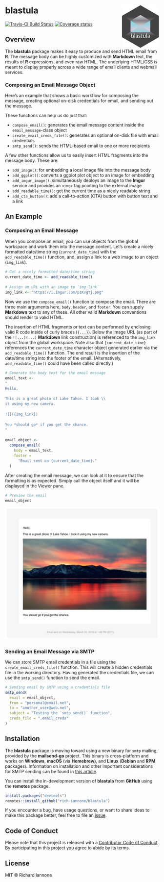 
<!-- README.md is generated from README.Rmd. Please edit that file -->

# blastula <a href="https://rich-iannone.github.io/blastula/"><img src="man/figures/logo.svg" align="right" height="139px" /></a>

<!-- badges: start -->

[![Travis-CI Build
Status](https://travis-ci.org/rich-iannone/blastula.svg?branch=master)](https://travis-ci.org/rich-iannone/blastula)
[![Coverage
status](https://codecov.io/gh/rich-iannone/blastula/branch/master/graph/badge.svg)](https://codecov.io/github/rich-iannone/blastula?branch=master)
<!-- badges: end -->

## Overview

The **blastula** package makes it easy to produce and send HTML email
from **R**. The message body can be highly customized with **Markdown**
text, the results of **R** expressions, and even raw HTML. The
underlying HTML/CSS is meant to display properly across a wide range of
email clients and webmail services.

### Composing an Email Message Object

Here’s an example that shows a basic workflow for composing the message,
creating optional on-disk credentials for email, and sending out the
message.

These functions can help us do just that:

  - `compose_email()`: generates the email message content inside the
    `email_message`-class object
  - `create_email_creds_file()`: generates an optional on-disk file with
    email credentials
  - `smtp_send()`: sends the HTML-based email to one or more recipients

A few other functions allow us to easily insert HTML fragments into the
message body. These are:

  - `add_image()`: for embedding a local image file into the message
    body
  - `add_ggplot()`: converts a ggplot plot object to an image for
    embedding
  - `add_imgur_image()`: simultaneously deploys an image to the
    **Imgur** service and provides an `<img>` tag pointing to the
    external image
  - `add_readable_time()`: get the current time as a nicely readable
    string
  - `add_cta_button()`: add a call-to-action (CTA) button with button
    text and a link

## An Example

### Composing an Email Message

When you compose an email, you can use objects from the global workspace
and work them into the message content. Let’s create a nicely formatted
date/time string (`current_date_time`) with the `add_readable_time()`
function, and, assign a link to a web image to an object (`img_link`).

``` r
# Get a nicely formatted date/time string
current_date_time <- add_readable_time()

# Assign an URL with an image to `img_link`
img_link <- "https://i.imgur.com/p1KvgYj.png"
```

Now we use the `compose_email()` function to compose the email. There
are three main arguments here, `body`, `header`, and `footer`. You can
supply **Markdown** text to any of these. All other valid **Markdown**
conventions should render to valid HTML.

The insertion of HTML fragments or text can be performed by enclosing
valid R code inside of curly braces (`{...}`). Below the image URL (as
part of the `![...](...)` **Markdown** link construction) is referenced
to the `img_link` object from the global workspace. Note also that
`{current_date_time}` references the `current_date_time` character
object generated earlier via the `add_readable_time()` function. The end
result is the insertion of the date/time string into the footer of the
email. (Alternatively, `add_readable_time()` could have been called
directly.)

``` r
# Generate the body text for the email message
email_text <- 
"
Hello,

This is a great photo of Lake Tahoe. I took \\
it using my new camera.

![]({img_link})
      
You *should go* if you get the chance.
"

email_object <-
  compose_email(
    body = email_text,
    footer = 
      "Email sent on {current_date_time}."
  )
```

After creating the email message, we can look at it to ensure that the
formatting is as expected. Simply call the object itself and it will be
displayed in the Viewer pane.

``` r
# Preview the email
email_object
```

<img src="man/figures/rstudio_preview_email.png">

### Sending an Email Message via SMTP

We can store SMTP email credentials in a file using the
`create_email_creds_file()` function. This will create a hidden
credentials file in the working directory. Having generated the
credentials file, we can use the `smtp_send()` function to send the
email.

``` r
# Sending email by SMTP using a credentials file
smtp_send(
  email = email_object,
  from = "personal@email.net",
  to = "another_user@web.net",
  subject = "Testing the `smtp_send()` function",
  creds_file = ".email_creds"
)
```

## Installation

The **blastula** package is moving toward using a new binary for `smtp`
mailing, provided by the **mailsend-go** project. This binary is
cross-platform and works on **Windows**, **macOS** (via **Homebrew)**,
and **Linux** (**Debian** and **RPM** packages). Information on
installation and other important considerations for SMTP sending can be
found in [this
article](https://rich-iannone.github.io/blastula/articles/sending_using_smtp.html).

You can install the in-development version of **blastula** from
**GitHub** using the **remotes** package.

``` r
install.packages("devtools")
remotes::install_github("rich-iannone/blastula")
```

If you encounter a bug, have usage questions, or want to share ideas to
make this package better, feel free to file an
[issue](https://github.com/rich-iannone/blastula/issues).

## Code of Conduct

Please note that this project is released with a [Contributor Code of
Conduct](CODE_OF_CONDUCT.md). By participating in this project you agree
to abide by its terms.

## License

MIT © Richard Iannone
